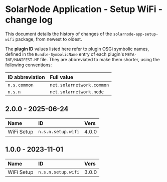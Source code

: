 # SolarNode Application - Setup WiFi - change log

This document details the history of changes of the `solarnode-app-setup-wifi` package, from
newest to oldest.

The **plugin ID** values listed here refer to plugin OSGi symbolic names, defined in the
`Bundle-SymbolicName` entry of each plugin's `META-INF/MANIFEST.MF` file. They are abbreviated to
make them shorter, using the following conventions:

| ID abbreviation | Full value                |
|:----------------|:--------------------------|
| `n.s.common`    | `net.solarnetwork.common` |
| `n.s.n`         | `net.solarnetwork.node`   |

## 2.0.0 - 2025-06-24

| Name       | ID                 | Vers  |
|:-----------|:-------------------|:------|
| WiFi Setup | `n.s.n.setup.wifi` | 4.0.0 |


## 1.0.0 - 2023-11-01

| Name       | ID                 | Vers  |
|:-----------|:-------------------|:------|
| WiFi Setup | `n.s.n.setup.wifi` | 3.0.0 |

